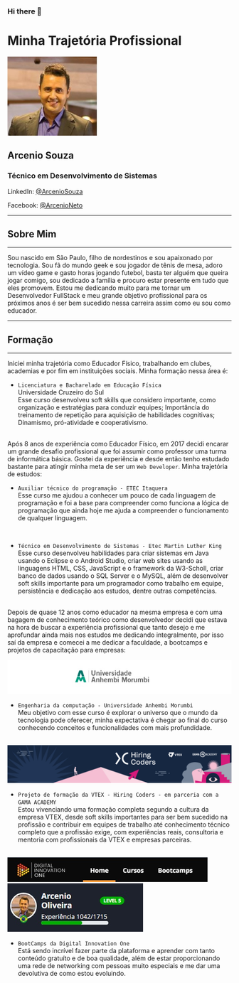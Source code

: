 ### Hi there 👋

# Minha Trajetória Profissional

<img src="imagemReadme/Eu.jpg" alt="Minha Foto">

## Arcenio Souza
### Técnico em Desenvolvimento de Sistemas

LinkedIn:
<a href="http://www.linkedin.com/in/arceniofso"> @ArcenioSouza</a>

Facebook:
<a href="https://www.facebook.com/arcenio.neto.3"> @ArcenioNeto</a>

---

## Sobre Mim
---
Sou nascido em São Paulo, filho de nordestinos e sou apaixonado por tecnologia. Sou fã do mundo geek e sou jogador de tênis de mesa, adoro um vídeo game e gasto horas jogando futebol, basta ter alguém que queira jogar comigo, sou dedicado a família e procuro estar presente em tudo que eles promovem.
Estou me dedicando muito para me tornar um Desenvolvedor FullStack e meu grande objetivo profissional para os próximos anos é ser bem sucedido nessa carreira assim como eu sou como educador.

---

## Formação
---
Iniciei minha trajetória como Educador Físico, trabalhando em clubes, academias e por fim em instituições sociais. Minha formação nessa área é:

 - `Licenciatura e Bacharelado em Educação Física`<br>
 Universidade Cruzeiro do Sul<br>
 Esse curso desenvolveu soft skills que considero importante, como organização e estratégias para conduzir equipes; Importância do treinamento de repetição para aquisição de habilidades cognitivas; Dinamismo, pró-atividade e cooperativismo.
 <br><br>

Após 8 anos de experiência como Educador Físico, em 2017 decidi encarar um grande desafio profissional que foi assumir como professor uma turma de informática básica. Gostei da experiência e desde então tenho estudado bastante para atingir minha meta de ser um `Web Developer`. Minha trajetória de estudos:
            
- `Auxiliar técnico do programação - ETEC Itaquera`<br>
Esse curso me ajudou a conhecer um pouco de cada linguagem de programação e foi a base para compreender como funciona a lógica de programação que ainda hoje me ajuda a compreender o funcionamento de qualquer linguagem.
<br>

- `Técnico em Desenvolvimento de Sistemas - Etec Martin Luther King`<br>
Esse curso desenvolveu habilidades para criar sistemas em Java usando o Eclipse e o Android Studio, criar web sites usando as linguagens HTML, CSS, JavaScript e o framework da W3-Scholl, criar banco de dados usando o SQL Server e o MySQL, além de desenvolver soft skills importante para um programador como trabalho em equipe, persistência e dedicação aos estudos, dentre outras competências.
<br><br>

Depois de quase 12 anos como educador na mesma empresa e com uma bagagem de conhecimento teórico como desenvolvedor decidi que estava na hora de buscar a experiência profissional que tanto desejo e me aprofundar ainda mais nos estudos me dedicando integralmente, por isso saí da empresa e comecei a me dedicar a faculdade, a bootcamps e projetos de capacitação para empresas:
<br>

<img src="imagemReadme/AnhembiMorumbi.jpg" alt="Universidade">

- `Engenharia da computação - Universidade Anhembi Morumbi`<br>
Meu objetivo com esse curso é explorar o universo que o mundo da tecnologia pode oferecer, minha expectativa é chegar ao final do curso conhecendo conceitos e funcionalidades com mais profundidade.
<br><br>

<img src="imagemReadme/cover-linkedin.jpg" alt="HiringCoders">

- `Projeto de formação da VTEX - Hiring Coders - em parceria com a GAMA ACADEMY`<br>
Estou vivenciando uma formação completa segundo a cultura da empresa VTEX, desde soft skills importantes para ser bem sucedido na profissão e contribuir em equipes de trabalho até conhecimento técnico completo que a profissão exige, com experiências reais, consultoria e mentoria com profissionais da VTEX e empresas parceiras.
<br> <br>

<div>
<img src="imagemReadme/Dio.jpg" alt="DigitalInnovation">
<img src="imagemReadme/experiencia.jpg" alt="Universidade">
</div>

- `BootCamps da Digital Innovation One`<br>
Está sendo incrível fazer parte da plataforma e aprender com tanto conteúdo gratuíto e de boa qualidade, além de estar proporcionando uma rede de networking com pessoas muito especiais e me dar uma devolutiva de como estou evoluindo.
<br>
